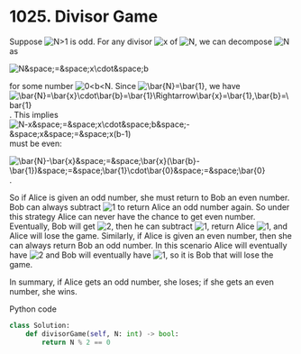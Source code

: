 # 1025. Divisor Game

Suppose <img src='https://latex.codecogs.com/svg.image?N>1' title='N>1' /> is odd. For any divisor <img src='https://latex.codecogs.com/svg.image?x' title='x' /> of <img src='https://latex.codecogs.com/svg.image?N' title='N' />, we can decompose <img src='https://latex.codecogs.com/svg.image?N' title='N' /> as 

<img src='https://latex.codecogs.com/svg.image?N&space;=&space;x\cdot&space;b' title='N&space;=&space;x\cdot&space;b' />

for some number <img src='https://latex.codecogs.com/svg.image?0<b<N' title='0<b<N' />. Since <img src='https://latex.codecogs.com/svg.image?\bar{N}=\bar{1}' title='\bar{N}=\bar{1}' />, we have <img src='https://latex.codecogs.com/svg.image?\bar{N}=\bar{x}\cdot\bar{b}=\bar{1}\Rightarrow\bar{x}=\bar{1},\bar{b}=\bar{1}' title='\bar{N}=\bar{x}\cdot\bar{b}=\bar{1}\Rightarrow\bar{x}=\bar{1},\bar{b}=\bar{1}' />. This implies <img src='https://latex.codecogs.com/svg.image?N-x&space;=&space;x\cdot&space;b&space;-&space;x&space;=&space;x(b-1)' title='N-x&space;=&space;x\cdot&space;b&space;-&space;x&space;=&space;x(b-1)' /> must be even:

<img src='https://latex.codecogs.com/svg.image?\bar{N}-\bar{x}&space;=&space;\bar{x}(\bar{b}-\bar{1})&space;=&space;\bar{1}\cdot\bar{0}&space;=&space;\bar{0}' title='\bar{N}-\bar{x}&space;=&space;\bar{x}(\bar{b}-\bar{1})&space;=&space;\bar{1}\cdot\bar{0}&space;=&space;\bar{0}' />.

So if Alice is given an odd number, she must return to Bob an even number. Bob can always subtract <img src='https://latex.codecogs.com/svg.image?1' title='1' /> to return Alice an odd number again. So under this strategy Alice can never have the chance to get even number. Eventually, Bob will get <img src='https://latex.codecogs.com/svg.image?2' title='2' />, then he can subtract <img src='https://latex.codecogs.com/svg.image?1' title='1' />, return Alice <img src='https://latex.codecogs.com/svg.image?1' title='1' />, and Alice will lose the game. Similarly, if Alice is given an even number, then she can always return Bob an odd number. In this scenario Alice will eventually have <img src='https://latex.codecogs.com/svg.image?2' title='2' /> and Bob will eventually have <img src='https://latex.codecogs.com/svg.image?1' title='1' />, so it is Bob that will lose the game.

In summary, if Alice gets an odd number, she loses; if she gets an even number, she wins.

Python code

```python
class Solution:
    def divisorGame(self, N: int) -> bool:
        return N % 2 == 0
```
